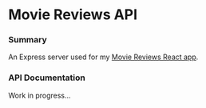 # Movie Reviews API

### Summary
An Express server used for my [Movie Reviews React app](https://github.com/eddiebueno/movie-manager-app).

### API Documentation

Work in progress...


